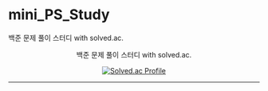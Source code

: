 # mini_PS_Study

백준 문제 풀이 스터디 with solved.ac.

<div align=center>
  
백준 문제 풀이 스터디 with solved.ac. <br/>
  
[![Solved.ac Profile](http://mazassumnida.wtf/api/v2/generate_badge?boj=lgeun0905)](https://solved.ac/lgeun0905/)

* * *
